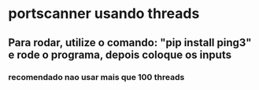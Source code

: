 # portscanner usando threads
## Para rodar, utilize o comando: "pip install ping3" e rode o programa, depois coloque os inputs
### recomendado nao usar mais que 100 threads

